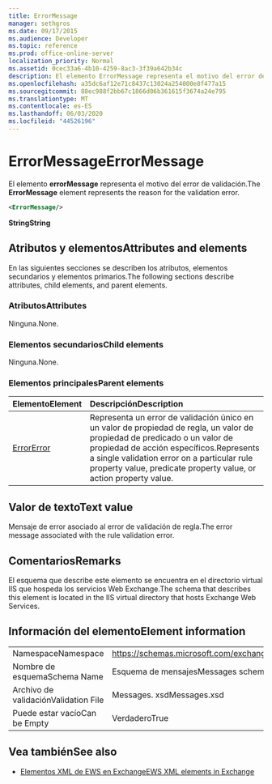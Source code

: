 ```yaml
---
title: ErrorMessage
manager: sethgros
ms.date: 09/17/2015
ms.audience: Developer
ms.topic: reference
ms.prod: office-online-server
localization_priority: Normal
ms.assetid: 0cec33a6-4b10-4259-8ac3-3f39a642b34c
description: El elemento ErrorMessage representa el motivo del error de validación.
ms.openlocfilehash: a35dc6af12e71c8437c13024a254000e8f477a15
ms.sourcegitcommit: 88ec988f2bb67c1866d06b361615f3674a24e795
ms.translationtype: MT
ms.contentlocale: es-ES
ms.lasthandoff: 06/03/2020
ms.locfileid: "44526196"
---
```

# <a name="errormessage"></a><span data-ttu-id="d1f2b-103">ErrorMessage</span><span class="sxs-lookup"><span data-stu-id="d1f2b-103">ErrorMessage</span></span>

<span data-ttu-id="d1f2b-104">El elemento **errorMessage** representa el motivo del error de validación.</span><span class="sxs-lookup"><span data-stu-id="d1f2b-104">The **ErrorMessage** element represents the reason for the validation error.</span></span> 
  
```XML
<ErrorMessage/>
```

 <span data-ttu-id="d1f2b-105">**String**</span><span class="sxs-lookup"><span data-stu-id="d1f2b-105">**String**</span></span>
## <a name="attributes-and-elements"></a><span data-ttu-id="d1f2b-106">Atributos y elementos</span><span class="sxs-lookup"><span data-stu-id="d1f2b-106">Attributes and elements</span></span>

<span data-ttu-id="d1f2b-107">En las siguientes secciones se describen los atributos, elementos secundarios y elementos primarios.</span><span class="sxs-lookup"><span data-stu-id="d1f2b-107">The following sections describe attributes, child elements, and parent elements.</span></span>
  
### <a name="attributes"></a><span data-ttu-id="d1f2b-108">Atributos</span><span class="sxs-lookup"><span data-stu-id="d1f2b-108">Attributes</span></span>

<span data-ttu-id="d1f2b-109">Ninguna.</span><span class="sxs-lookup"><span data-stu-id="d1f2b-109">None.</span></span>
  
### <a name="child-elements"></a><span data-ttu-id="d1f2b-110">Elementos secundarios</span><span class="sxs-lookup"><span data-stu-id="d1f2b-110">Child elements</span></span>

<span data-ttu-id="d1f2b-111">Ninguna.</span><span class="sxs-lookup"><span data-stu-id="d1f2b-111">None.</span></span>
  
### <a name="parent-elements"></a><span data-ttu-id="d1f2b-112">Elementos principales</span><span class="sxs-lookup"><span data-stu-id="d1f2b-112">Parent elements</span></span>

|<span data-ttu-id="d1f2b-113">**Elemento**</span><span class="sxs-lookup"><span data-stu-id="d1f2b-113">**Element**</span></span>|<span data-ttu-id="d1f2b-114">**Descripción**</span><span class="sxs-lookup"><span data-stu-id="d1f2b-114">**Description**</span></span>|
|:-----|:-----|
|[<span data-ttu-id="d1f2b-115">Error</span><span class="sxs-lookup"><span data-stu-id="d1f2b-115">Error</span></span>](error.md) <br/> |<span data-ttu-id="d1f2b-116">Representa un error de validación único en un valor de propiedad de regla, un valor de propiedad de predicado o un valor de propiedad de acción específicos.</span><span class="sxs-lookup"><span data-stu-id="d1f2b-116">Represents a single validation error on a particular rule property value, predicate property value, or action property value.</span></span>  <br/> |
   
## <a name="text-value"></a><span data-ttu-id="d1f2b-117">Valor de texto</span><span class="sxs-lookup"><span data-stu-id="d1f2b-117">Text value</span></span>

<span data-ttu-id="d1f2b-118">Mensaje de error asociado al error de validación de regla.</span><span class="sxs-lookup"><span data-stu-id="d1f2b-118">The error message associated with the rule validation error.</span></span>
  
## <a name="remarks"></a><span data-ttu-id="d1f2b-119">Comentarios</span><span class="sxs-lookup"><span data-stu-id="d1f2b-119">Remarks</span></span>

<span data-ttu-id="d1f2b-120">El esquema que describe este elemento se encuentra en el directorio virtual IIS que hospeda los servicios Web Exchange.</span><span class="sxs-lookup"><span data-stu-id="d1f2b-120">The schema that describes this element is located in the IIS virtual directory that hosts Exchange Web Services.</span></span>
  
## <a name="element-information"></a><span data-ttu-id="d1f2b-121">Información del elemento</span><span class="sxs-lookup"><span data-stu-id="d1f2b-121">Element information</span></span>

|||
|:-----|:-----|
|<span data-ttu-id="d1f2b-122">Namespace</span><span class="sxs-lookup"><span data-stu-id="d1f2b-122">Namespace</span></span>  <br/> |https://schemas.microsoft.com/exchange/services/2006/messages  <br/> |
|<span data-ttu-id="d1f2b-123">Nombre de esquema</span><span class="sxs-lookup"><span data-stu-id="d1f2b-123">Schema Name</span></span>  <br/> |<span data-ttu-id="d1f2b-124">Esquema de mensajes</span><span class="sxs-lookup"><span data-stu-id="d1f2b-124">Messages schema</span></span>  <br/> |
|<span data-ttu-id="d1f2b-125">Archivo de validación</span><span class="sxs-lookup"><span data-stu-id="d1f2b-125">Validation File</span></span>  <br/> |<span data-ttu-id="d1f2b-126">Messages. xsd</span><span class="sxs-lookup"><span data-stu-id="d1f2b-126">Messages.xsd</span></span>  <br/> |
|<span data-ttu-id="d1f2b-127">Puede estar vacío</span><span class="sxs-lookup"><span data-stu-id="d1f2b-127">Can be Empty</span></span>  <br/> |<span data-ttu-id="d1f2b-128">Verdadero</span><span class="sxs-lookup"><span data-stu-id="d1f2b-128">True</span></span>  <br/> |
   
## <a name="see-also"></a><span data-ttu-id="d1f2b-129">Vea también</span><span class="sxs-lookup"><span data-stu-id="d1f2b-129">See also</span></span>



- [<span data-ttu-id="d1f2b-130">Elementos XML de EWS en Exchange</span><span class="sxs-lookup"><span data-stu-id="d1f2b-130">EWS XML elements in Exchange</span></span>](ews-xml-elements-in-exchange.md)

